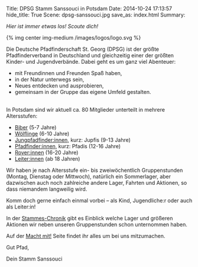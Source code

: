 Title: DPSG Stamm Sanssouci in Potsdam
Date: 2014-10-24 17:13:57
hide_title: True
Scene: dpsg-sanssouci.jpg
save_as: index.html
Summary: 

*Hier ist immer etwas los! Scoute dich!*

{% img center img-medium /images/logos/logo.svg %}

Die Deutsche Pfadfinderschaft St. Georg (DPSG) ist der größte Pfadfinderverband in Deutschland und gleichzeitig einer der größten Kinder- und Jugendverbände. Dabei geht es um ganz viel Abenteuer:

* mit Freundinnen und Freunden Spaß haben,
* in der Natur unterwegs sein,
* Neues entdecken und ausprobieren,
* gemeinsam in der Gruppe das eigene Umfeld gestalten.

<br/>
In Potsdam sind wir aktuell ca. 80 Mitglieder unterteilt in mehrere Altersstufen:

* [Biber](/pages/biber.html) (5-7 Jahre)
* [Wölflinge](/pages/wolflinge.html) (6-10 Jahre)
* [Jungpfadfinder:innen](/pages/jungpfadfinder.html), kurz: Jupfis (9-13 Jahre)
* [Pfadfinder:innen](/pages/pfadfinder.html), kurz: Pfadis (12-16 Jahre)
* [Rover:innen](/pages/rover.html) (16-20 Jahre)
* [Leiter:innen](/pages/leiter.html) (ab 18 Jahren)

Wir haben je nach Altersstufe ein- bis zweiwöchentlich Gruppenstunden (Montag, Dienstag oder Mittwoch), natürlich ein Sommerlager, aber dazwischen auch noch zahlreiche andere Lager, Fahrten und Aktionen, so dass niemandem langweilig wird. 

Komm doch gerne einfach einmal vorbei – als Kind, Jugendliche:r oder auch als Leiter:in!

In der [Stammes-Chronik](/pages/chronik.html) gibt es Einblick welche Lager und größeren Aktionen wir neben unseren Gruppenstunden schon unternommen haben.

Auf der [Macht mit!](/pages/mitmachen.html) Seite findet ihr alles um bei uns mitzumachen. 

Gut Pfad,

Dein Stamm Sanssouci
